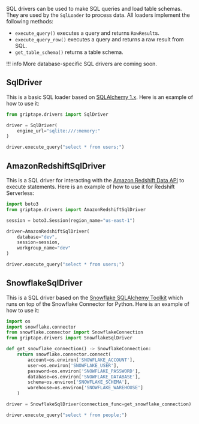 SQL drivers can be used to make SQL queries and load table schemas. They are used by the `SqlLoader` to process data. All loaders implement the following methods:

* `execute_query()` executes a query and returns `RowResult`s.
* `execute_query_row()` executes a query and returns a raw result from SQL.
* `get_table_schema()` returns a table schema.

!!! info
    More database-specific SQL drivers are coming soon.

## SqlDriver

This is a basic SQL loader based on [SQLAlchemy 1.x](https://docs.sqlalchemy.org/en/14/). Here is an example of how to use it:

```python
from griptape.drivers import SqlDriver

driver = SqlDriver(
    engine_url="sqlite:///:memory:"
)

driver.execute_query("select * from users;")
```

## AmazonRedshiftSqlDriver

This is a SQL driver for interacting with the [Amazon Redshift Data API](https://docs.aws.amazon.com/redshift-data/latest/APIReference/Welcome.html) 
to execute statements. Here is an example of how to use it for Redshift Serverless:

```python
import boto3
from griptape.drivers import AmazonRedshiftSqlDriver

session = boto3.Session(region_name="us-east-1")

driver=AmazonRedshiftSqlDriver(
    database="dev",
    session=session,
    workgroup_name="dev"
)

driver.execute_query("select * from users;")
```

## SnowflakeSqlDriver

This is a SQL driver based on the [Snowflake SQLAlchemy Toolkit](https://docs.snowflake.com/en/developer-guide/python-connector/sqlalchemy) which runs on top of the Snowflake Connector for Python. Here is an example of how to use it:

```python
import os
import snowflake.connector
from snowflake.connector import SnowflakeConnection
from griptape.drivers import SnowflakeSqlDriver

def get_snowflake_connection() -> SnowflakeConnection:
    return snowflake.connector.connect(
        account=os.environ['SNOWFLAKE_ACCOUNT'],
        user=os.environ['SNOWFLAKE_USER'],
        password=os.environ['SNOWFLAKE_PASSWORD'],
        database=os.environ['SNOWFLAKE_DATABASE'],
        schema=os.environ['SNOWFLAKE_SCHEMA'],
        warehouse=os.environ['SNOWFLAKE_WAREHOUSE']
    )

driver = SnowflakeSqlDriver(connection_func=get_snowflake_connection)

driver.execute_query("select * from people;")
```
